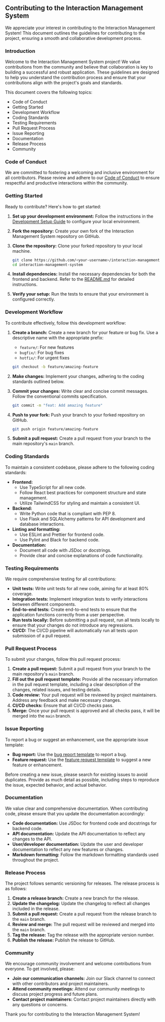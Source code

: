 ## Contributing to the Interaction Management System

We appreciate your interest in contributing to the Interaction Management System! This document outlines the guidelines for contributing to the project, ensuring a smooth and collaborative development process.

### Introduction

Welcome to the Interaction Management System project! We value contributions from the community and believe that collaboration is key to building a successful and robust application. These guidelines are designed to help you understand the contribution process and ensure that your contributions align with the project's goals and standards.

This document covers the following topics:

- Code of Conduct
- Getting Started
- Development Workflow
- Coding Standards
- Testing Requirements
- Pull Request Process
- Issue Reporting
- Documentation
- Release Process
- Community

### Code of Conduct

We are committed to fostering a welcoming and inclusive environment for all contributors. Please review and adhere to our [Code of Conduct](CODE_OF_CONDUCT.md) to ensure respectful and productive interactions within the community.

### Getting Started

Ready to contribute? Here's how to get started:

1.  **Set up your development environment:** Follow the instructions in the [Development Setup Guide](docs/guides/development_setup.md) to configure your local environment.
2.  **Fork the repository:** Create your own fork of the Interaction Management System repository on GitHub.
3.  **Clone the repository:** Clone your forked repository to your local machine.

    ```bash
    git clone https://github.com/<your-username>/interaction-management-system.git
    cd interaction-management-system
    ```
4.  **Install dependencies:** Install the necessary dependencies for both the frontend and backend. Refer to the [README.md](README.md) for detailed instructions.
5.  **Verify your setup:** Run the tests to ensure that your environment is configured correctly.

### Development Workflow

To contribute effectively, follow this development workflow:

1.  **Create a branch:** Create a new branch for your feature or bug fix. Use a descriptive name with the appropriate prefix:

    -   `feature/`: For new features
    -   `bugfix/`: For bug fixes
    -   `hotfix/`: For urgent fixes

    ```bash
    git checkout -b feature/amazing-feature
    ```
2.  **Make changes:** Implement your changes, adhering to the coding standards outlined below.
3.  **Commit your changes:** Write clear and concise commit messages. Follow the conventional commits specification.

    ```bash
    git commit -m "feat: Add amazing feature"
    ```
4.  **Push to your fork:** Push your branch to your forked repository on GitHub.

    ```bash
    git push origin feature/amazing-feature
    ```
5.  **Submit a pull request:** Create a pull request from your branch to the main repository's `main` branch.

### Coding Standards

To maintain a consistent codebase, please adhere to the following coding standards:

*   **Frontend:**
    *   Use TypeScript for all new code.
    *   Follow React best practices for component structure and state management.
    *   Utilize TailwindCSS for styling and maintain a consistent UI.
*   **Backend:**
    *   Write Python code that is compliant with PEP 8.
    *   Use Flask and SQLAlchemy patterns for API development and database interactions.
*   **Linting and formatting:**
    *   Use ESLint and Prettier for frontend code.
    *   Use Pylint and Black for backend code.
*   **Documentation:**
    *   Document all code with JSDoc or docstrings.
    *   Provide clear and concise explanations of code functionality.

### Testing Requirements

We require comprehensive testing for all contributions:

*   **Unit tests:** Write unit tests for all new code, aiming for at least 80% coverage.
*   **Integration tests:** Implement integration tests to verify interactions between different components.
*   **End-to-end tests:** Create end-to-end tests to ensure that the application functions correctly from a user perspective.
*   **Run tests locally:** Before submitting a pull request, run all tests locally to ensure that your changes do not introduce any regressions.
*   **CI/CD:** The CI/CD pipeline will automatically run all tests upon submission of a pull request.

### Pull Request Process

To submit your changes, follow this pull request process:

1.  **Create a pull request:** Submit a pull request from your branch to the main repository's `main` branch.
2.  **Fill out the pull request template:** Provide all the necessary information in the pull request template, including a clear description of the changes, related issues, and testing details.
3.  **Code review:** Your pull request will be reviewed by project maintainers. Address any feedback and make necessary changes.
4.  **CI/CD checks:** Ensure that all CI/CD checks pass.
5.  **Merge:** Once your pull request is approved and all checks pass, it will be merged into the `main` branch.

### Issue Reporting

To report a bug or suggest an enhancement, use the appropriate issue template:

*   **Bug report:** Use the [bug report template](.github/ISSUE_TEMPLATE/bug_report.md) to report a bug.
*   **Feature request:** Use the [feature request template](.github/ISSUE_TEMPLATE/feature_request.md) to suggest a new feature or enhancement.

Before creating a new issue, please search for existing issues to avoid duplicates. Provide as much detail as possible, including steps to reproduce the issue, expected behavior, and actual behavior.

### Documentation

We value clear and comprehensive documentation. When contributing code, please ensure that you update the documentation accordingly:

*   **Code documentation:** Use JSDoc for frontend code and docstrings for backend code.
*   **API documentation:** Update the API documentation to reflect any changes to the API.
*   **User/developer documentation:** Update the user and developer documentation to reflect any new features or changes.
*   **Markdown formatting:** Follow the markdown formatting standards used throughout the project.

### Release Process

The project follows semantic versioning for releases. The release process is as follows:

1.  **Create a release branch:** Create a new branch for the release.
2.  **Update the changelog:** Update the changelog to reflect all changes included in the release.
3.  **Submit a pull request:** Create a pull request from the release branch to the `main` branch.
4.  **Review and merge:** The pull request will be reviewed and merged into the `main` branch.
5.  **Tag the release:** Tag the release with the appropriate version number.
6.  **Publish the release:** Publish the release to GitHub.

### Community

We encourage community involvement and welcome contributions from everyone. To get involved, please:

*   **Join our communication channels:** Join our Slack channel to connect with other contributors and project maintainers.
*   **Attend community meetings:** Attend our community meetings to discuss project progress and future plans.
*   **Contact project maintainers:** Contact project maintainers directly with any questions or concerns.

Thank you for contributing to the Interaction Management System!
